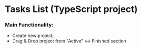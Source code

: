 # Tasks List (TypeScript project)

### Main Functionality:

- Create new project;
- Drag & Drop project from "Active" <-> Finished section
